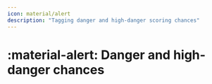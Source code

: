 ```yaml
---
icon: material/alert
description: "Tagging danger and high-danger scoring chances"
---
```


# :material-alert: **Danger and high-danger chances**